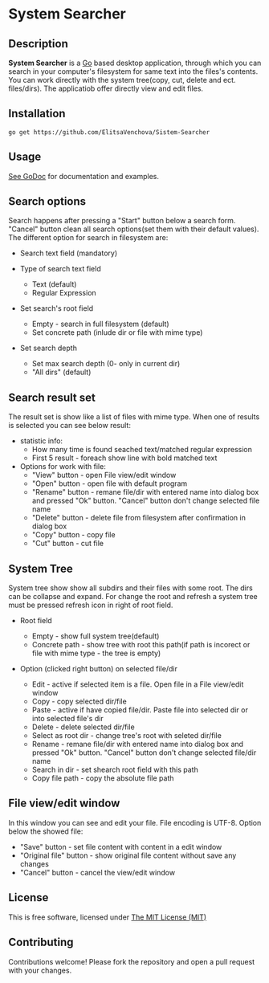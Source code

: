 System Searcher
==============
Description
--------------
<b>System Searcher</b> is a [Go](https://golang.org/) based desktop application, through which you can search in your computer's filesystem for same text into the files's contents. You can work directly with the system tree(copy, cut, delete and ect. files/dirs). The applicatiob offer directly view and edit files.

Installation
--------------

```
go get https://github.com/ElitsaVenchova/Sistem-Searcher
```

Usage
--------------

[See GoDoc](https://godoc.org/github.com/ElitsaVenchova/Sistem-Searcher) for
documentation and examples.

Search options
--------------
Search happens after pressing a "Start" button below a search form. "Cancel" button clean all search options(set them with their default values). The different option for search in filesystem are:

* Search text field (mandatory)
* Type of search text field
    * Text (default)
    * Regular Expression
* Set search's root field
    * Empty - search in full filesystem  (default)
    * Set concrete path (inlude dir or file with mime type)

* Set search depth
    * Set max search depth  (0- only in current dir)
    * "All dirs" (default)

Search result set
--------------
The result set is show like a list of files with mime type. When one of results is selected you can see below result:

* statistic info:
    * How many time is found seached text/matched regular expression
    * First 5 result - foreach show line with bold matched text
* Options for work with file:
    * "View" button - open File view/edit window
    * "Open" button - open file with default program
    * "Rename" button - remane file/dir with entered name into dialog box and pressed "Ok" button. "Cancel" button don't change selected file name
    * "Delete" button - delete file from filesystem after confirmation in dialog box
    * "Copy" button - copy file
    * "Cut" button - cut file

System Tree
--------------

System tree show show all subdirs and their files with some root. The dirs can be collapse and expand. For change the root and refresh a system tree must be pressed refresh icon in right of root field.

* Root field
    * Empty - show full system tree(default)
    * Concrete path - show tree with root this path(if path is incorect or file with mime type - the tree is empty)

* Option (clicked right button) on selected file/dir
    * Edit - active if selected item is a file. Open file in a File view/edit window
    * Copy - copy selected dir/file
    * Paste - active if have copied file/dir. Paste file into selected dir or into selected file's dir
    * Delete - delete selected dir/file
    * Select as root dir - change tree's root with seleted dir/file
    * Rename - remane file/dir with entered name into dialog box and pressed "Ok" button. "Cancel" button don't change selected file/dir name
    * Search in dir - set shearch root field with this path
    * Copy file path - copy the absolute file path

File view/edit window
--------------
In this window you can see and edit your file. File encoding is UTF-8.
Option below the showed file:

* "Save" button - set file content with content in a edit window
* "Original file" button - show original file content without save any changes
* "Cancel" button - cancel the view/edit window

License
--------------
This is free software, licensed under [The MIT License (MIT)](https://github.com/ElitsaVenchova/Sistem-Searcher/blob/master/LICENSE)

Contributing
--------------
Contributions welcome! Please fork the repository and open a pull request with your changes.
